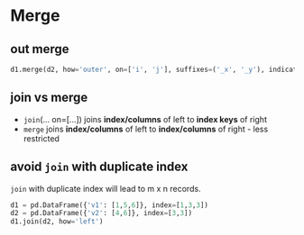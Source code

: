 # Merge

## out merge
```py
d1.merge(d2, how='outer', on=['i', 'j'], suffixes=('_x', '_y'), indicator=True)`
```

## join vs merge
- `join`(... on=[...]) joins **index/columns** of left to **index keys** of right
- `merge` joins **index/columns** of left to **index/columns** of right - less restricted

## avoid `join` with duplicate index
`join` with duplicate index will lead to m x n records.
```py
d1 = pd.DataFrame({'v1': [1,5,6]}, index=[1,3,3])
d2 = pd.DataFrame({'v2': [4,6]}, index=[3,3])
d1.join(d2, how='left')
```
